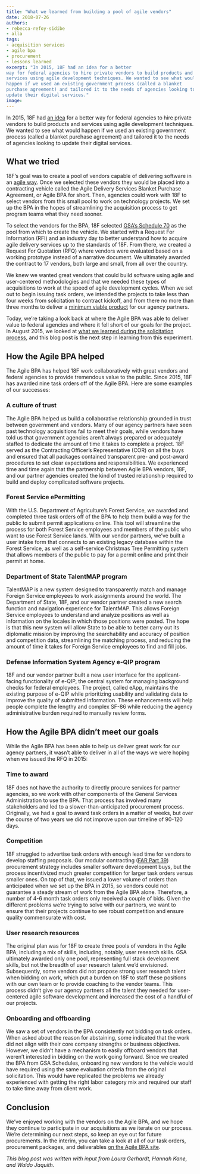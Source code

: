 ```yaml
---
title: "What we learned from building a pool of agile vendors"
date: 2018-07-26
authors:
- rebecca-refoy-sidibe
- alla
tags:
- acquisition services
- agile bpa
- procurement
- lessons learned
excerpt: "In 2015, 18F had an idea for a better
way for federal agencies to hire private vendors to build products and
services using agile development techniques. We wanted to see what would
happen if we used an existing government process (called a blanket
purchase agreement) and tailored it to the needs of agencies looking to
update their digital services."
image:
---
```


In 2015, 18F had [an idea](https://18f.gsa.gov/2015/06/15/agile-bpa-is-here/) for a better way for federal agencies to hire private vendors to build products and
services using agile development techniques. We wanted to see what would
happen if we used an existing government process (called a blanket
purchase agreement) and tailored it to the needs of agencies looking to
update their digital services.

## What we tried

18F’s goal was to create a pool of vendors capable of delivering
software in an [agile way](https://guides.18f.gov/agile/). Once we selected
these vendors they would be placed into a contracting vehicle called the
Agile Delivery Services Blanket Purchase Agreement, or Agile BPA for
short. Then, agencies could work with 18F to select vendors from this
small pool to work on technology projects. We set up the BPA in the
hopes of streamlining the acquisition process to get program teams what
they need sooner.

To select the vendors for the BPA, 18F selected [GSA’s Schedule
70](https://www.gsa.gov/technology/technology-purchasing-programs/it-schedule-70/buy-from-it-schedule-70)
as the pool from which to create the vehicle. We started with a Request
For Information (RFI) and an industry day to better understand how to
acquire agile delivery services up to the standards of 18F. From there,
we created a Request For Quotation (RFQ) where vendors were evaluated
based on a working prototype instead of a narrative document. We
ultimately awarded the contract to 17 vendors, both large and small,
from all over the country.

We knew we wanted great vendors that could build software using agile
and user-centered methodologies and that we needed these types of
acquisitions to work at the speed of agile development cycles. When we
set out to begin issuing task orders, we intended the projects to take
less than four weeks from solicitation to contract kickoff, and from
there no more than three months to deliver a [minimum viable
product](https://en.wikipedia.org/wiki/Minimum_viable_product) for our
agency partners.

Today, we’re taking a look back at where the Agile BPA was able to
deliver value to federal agencies and where it fell short of our goals
for the project. In August 2015, we looked at [what we learned during
the solicitation
process](https://18f.gsa.gov/2015/08/28/announcing-the-agile-BPA-awards/),
and this blog post is the next step in learning from this experiment.

## How the Agile BPA helped

The Agile BPA has helped 18F work collaboratively with great vendors and
federal agencies to provide tremendous value to the public. Since 2015,
18F has awarded nine task orders off of the Agile BPA. Here are some
examples of our successes:

### A culture of trust

The Agile BPA helped us build a collaborative relationship grounded in
trust between government and vendors. Many of our agency partners have
seen past technology acquisitions fail to meet their goals, while
vendors have told us that government agencies aren’t always prepared or
adequately staffed to dedicate the amount of time it takes to complete a
project. 18F served as the Contracting Officer’s Representative (COR) on
all the buys and ensured that all packages contained transparent pre-
and post-award procedures to set clear expectations and
responsibilities. We experienced time and time again that the
partnership between Agile BPA vendors, 18F, and our partner agencies
created the kind of trusted relationship required to build and deploy
complicated software projects.

### Forest Service ePermitting

With the U.S. Department of Agriculture’s Forest Service, we awarded and
completed three task orders off of the BPA to help them build a way for
the public to submit permit applications online. This tool will
streamline the process for both Forest Service employees and members of
the public who want to use Forest Service lands. With our vendor
partners, we’ve built a user intake form that connects to an existing
legacy database within the Forest Service, as well as a self-service
Christmas Tree Permitting system that allows members of the public to
pay for a permit online and print their permit at home.

### Department of State TalentMAP program

TalentMAP is a new system designed to transparently match and manage
Foreign Service employees to work assignments around the world. The
Department of State, 18F, and our vendor partner created a new search
function and navigation experience for TalentMAP. This allows Foreign
Service employees to understand and analyze positions as well as
information on the locales in which those positions were posted. The
hope is that this new system will allow State to be able to better carry
out its diplomatic mission by improving the searchability and accuracy
of position and competition data, streamlining the matching process, and
reducing the amount of time it takes for Foreign Service employees to
find and fill jobs.

### Defense Information System Agency e-QIP program

18F and our vendor partner built a new user interface for the
applicant-facing functionality of e-QIP, the central system for managing
background checks for federal employees. The project, called eApp,
maintains the existing purpose of e-QIP while prioritizing usability and
validating data to improve the quality of submitted information. These
enhancements will help people complete the lengthy and complex SF-86
while reducing the agency administrative burden required to manually
review forms.

## How the Agile BPA didn’t meet our goals

While the Agile BPA has been able to help us deliver great work for our agency partners, it wasn’t able to deliver in all of the ways we were hoping when we issued the RFQ in 2015:

### Time to award

18F does not have the authority to directly procure services for partner
agencies, so we work with other components of the General Services
Administration to use the BPA. That process has involved many
stakeholders and led to a slower-than-anticipated procurement process.
Originally, we had a goal to award task orders in a matter of weeks, but
over the course of two years we did not improve upon our timeline of
90-120 days.

### Competition

18F struggled to advertise task orders with enough lead time for vendors
to develop staffing proposals. Our modular contracting ([FAR Part
39](https://www.acquisition.gov/sites/default/files/current/far/html/Subpart%2039_1.html))
procurement strategy includes smaller software development buys, but the
process incentivized much greater competition for larger task orders
versus smaller ones. On top of that, we issued a lower volume of orders
than anticipated when we set up the BPA in 2015, so vendors could not
guarantee a steady stream of work from the Agile BPA alone. Therefore, a
number of 4-6 month task orders only received a couple of bids. Given
the different problems we’re trying to solve with our partners, we want
to ensure that their projects continue to see robust competition and
ensure quality commensurate with cost.

### User research resources

The original plan was for 18F to create three pools of vendors in the
Agile BPA, including a mix of skills, including, notably, user research
skills. GSA ultimately awarded only one pool, representing full stack
development skills, but not the breadth of user research talent we’d
envisioned. Subsequently, some vendors did not propose strong user
research talent when bidding on work, which put a burden on 18F to staff
these positions with our own team or to provide coaching to the vendor
teams. This process didn’t give our agency partners all the talent they
needed for user-centered agile software development and increased the
cost of a handful of our projects.

### Onboarding and offboarding

We saw a set of vendors in the BPA consistently not bidding on task
orders. When asked about the reason for abstaining, some indicated that
the work did not align with their core company strengths or business
objectives. However, we didn’t have a mechanism to easily offboard
vendors that weren’t interested in bidding on the work going forward.
Since we created the BPA from GSA Schedules, onboarding new vendors to
the vehicle would have required using the same evaluation criteria from the
original solicitation. This would have replicated the problems we
already experienced with getting the right labor category mix and
required our staff to take time away from client work.

## Conclusion

We’ve enjoyed working with the vendors on the Agile BPA, and we hope
they continue to participate in our acquisitions as we iterate on our
process. We’re determining our next steps, so keep an eye out for future
procurements. In the interim, you can take a look at all of our task
orders, procurement packages, and deliverables [on the Agile BPA
site](https://agile-bpa.18f.gov/orders/).

*This blog post was written with input from Laura Gerhardt, Hannah Kane,
and Waldo Jaquith.*
